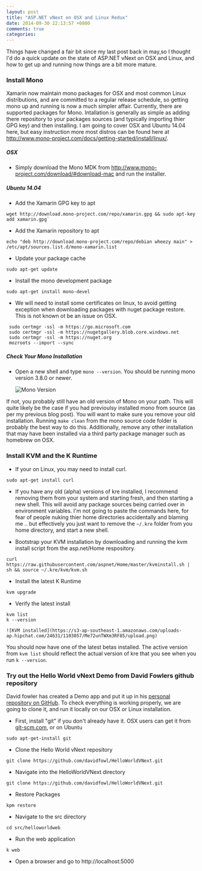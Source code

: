 ```yaml
---
layout: post
title: "ASP.NET vNext on OSX and Linux Redux"
date: 2014-09-30 22:13:57 +0800
comments: true
categories: 
---
```


Things have changed a fair bit since my last post back in may,so I thought I'd do a quick update on the state of ASP.NET vNext on OSX and Linux, and how to get up and running now things are a bit more mature.


### Install Mono

Xamarin now maintain mono packages for OSX and most common Linux distributions, and are committed to a regular release schedule, so getting mono up and running is now a much simpler affair. Currently, there are supported packages for Mono. Intallation is generally as simple as adding there repository to your packages sources (and typically importing thier GPG key) and then installing. I am going to cover OSX and Ubuntu 14.04 here, but easy instruction more most distros can be found here at http://www.mono-project.com/docs/getting-started/install/linux/.

##### OSX

* Simply download the Mono MDK from http://www.mono-project.com/download/#download-mac and run the installer.


##### Ubuntu 14.04

* Add the Xamarin GPG key to apt
```
wget http://download.mono-project.com/repo/xamarin.gpg && sudo apt-key add xamarin.gpg`
```
* Add the Xamarin repository to apt
```
echo "deb http://download.mono-project.com/repo/debian wheezy main" > /etc/apt/sources.list.d/mono-xamarin.list
```
* Update your package cache
```
sudo apt-get update
```
* Install the mono development package
```
sudo apt-get install mono-devel
```

* We will need to install some certificates on linux, to avoid getting exception when downloading packages with nuget package restore. This is not known ot be an issue on OSX.
```
 sudo certmgr -ssl -m https://go.microsoft.com
 sudo certmgr -ssl -m https://nugetgallery.blob.core.windows.net
 sudo certmgr -ssl -m https://nuget.org
 mozroots --import --sync
```


##### Check Your Mono Installation

* Open a new shell and type `mono --version`. You should be running mono version 3.8.0 or newer.

    ![Mono Version](https://s3-ap-southeast-1.amazonaws.com/uploads-ap.hipchat.com/24631/1103057/CwcEnLnN2p3lZnh/upload.png)


If not, you probably still have an old version of Mono on your path. This will quite likely be the case if you had previoulsy installed mono from source (as per my previous blog post). You will want to make sure you remove your old installation. Running `make clean` from the mono source code folder is probably the best way to do this. Additionally, remove any other installation that may have been installed via a third party package manager such as homebrew on OSX.

### Install KVM and the K Runtime

* If your on Linux, you may need to install curl.
```
sudo apt-get install curl
```
* If you have any old (alpha) versions of kre installed, I recommend removing them from your system and starting fresh, and then starting a new shell. This will avoid any package sources being carried over in environment variables. I'm not going to paste the commands here, for fear of people nuking thier home directories accidentally and blaming me .. but effectively you just want to remove the `~/.kre` folder from you home directory, and start a new shell.


* Bootstrap your KVM installation by downloading and running the kvm install script from the asp.net/Home respository.
```
curl https://raw.githubusercontent.com/aspnet/Home/master/kvminstall.sh | sh && source ~/.kre/kvm/kvm.sh
```
* Install the latest K Runtime
```
kvm upgrade
```
* Verify the latest install
```
kvm list
k --version
```
    
    ![KVM installed](https://s3-ap-southeast-1.amazonaws.com/uploads-ap.hipchat.com/24631/1103057/Me72unTWXm3RF85/upload.png)

You should now have one of the latest betas installed. The active version from `kvm list` should reflect the actual version of kre that you see when you run `k --version`.

 
### Try out the Hello World vNext Demo from David Fowlers github repository

David fowler has created a Demo app and put it up in his [personal repository on GitHub](https://github.com/davidfowl/HelloWorldVNext). To check everything is working properly, we are going to clone it, and run it locally on our OSX or Linux installation.

* First, install "git" if you don't already have it. OSX users can get it from [git-scm.com](http://git-scm.com/download/mac), or on Ubuntu
```
sudo apt-get-install git
```
* Clone the Hello World vNext repository
```
git clone https://github.com/davidfowl/HelloWorldVNext.git
```
* Navigate into the HelloWorldVNext directory
```
git clone https://github.com/davidfowl/HelloWorldVNext.git
```
* Restore Packages
```
kpm restore
```
* Navigate to the src directory
```
cd src/helloworldweb
```
* Run the web application
```
k web
```
* Open a browser and go to http://localhost:5000




















